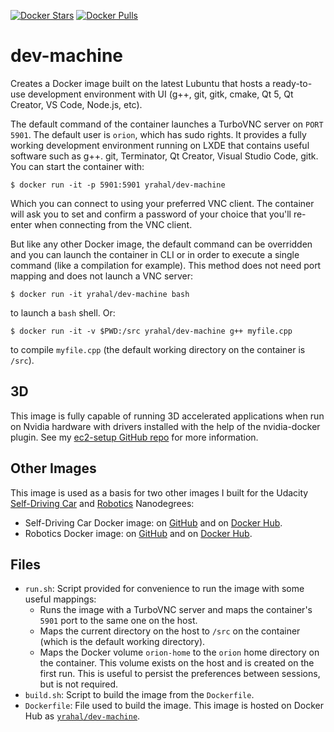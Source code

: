 [![Docker Stars](https://img.shields.io/docker/stars/yrahal/dev-machine.svg)](https://hub.docker.com/r/yrahal/dev-machine/)
[![Docker Pulls](https://img.shields.io/docker/pulls/yrahal/dev-machine.svg)](https://hub.docker.com/r/yrahal/dev-machine/)

# dev-machine

Creates a Docker image built on the latest Lubuntu that hosts a ready-to-use development environment
with UI (g++, git, gitk, cmake, Qt 5, Qt Creator, VS Code, Node.js, etc).

The default command of the container launches a TurboVNC server on `PORT 5901`. The default user is
`orion`, which has sudo rights. It provides a fully working development environment running on LXDE
that contains useful software such as g++. git, Terminator, Qt Creator, Visual Studio Code, gitk. You
can start the container with:

`$ docker run -it -p 5901:5901 yrahal/dev-machine`

Which you can connect to using your preferred VNC client. The container will ask you to set and confirm
a password of your choice that you'll re-enter when connecting from the VNC client.

But like any other Docker image, the default command can be overridden and you can launch the container
in CLI or in order to execute a single command (like a compilation for example). This method does not
need port mapping and does not launch a VNC server:

`$ docker run -it yrahal/dev-machine bash`

to launch a `bash` shell. Or:

`$ docker run -it -v $PWD:/src yrahal/dev-machine g++ myfile.cpp`

to compile `myfile.cpp` (the default working directory on the container is `/src`).

## 3D

This image is fully capable of running 3D accelerated applications when run on Nvidia hardware with drivers
installed with the help of the nvidia-docker plugin. See my
[ec2-setup GitHub repo](https://github.com/yrahal/ec2-setup) for more information.

## Other Images

This image is used as a basis for two other images I built for the Udacity
[Self-Driving Car](https://www.udacity.com/course/self-driving-car-engineer-nanodegree--nd013)
and [Robotics](https://www.udacity.com/robotics) Nanodegrees:

* Self-Driving Car Docker image: on [GitHub](https://github.com/yrahal/udacity-carnd) and on
[Docker Hub](https://hub.docker.com/r/yrahal/udacity-carnd/).
* Robotics Docker image: on [GitHub](https://github.com/yrahal/udacity-robond) and on
[Docker Hub](https://hub.docker.com/r/yrahal/udacity-robond/).

## Files
* `run.sh`: Script provided for convenience to run the image with some useful mappings:
  * Runs the image with a TurboVNC server and maps the container's `5901` port to the same one on
  the host.
  * Maps the current directory on the host to `/src` on the container (which is the default working
  directory).
  * Maps the Docker volume `orion-home` to the `orion` home directory on the container. This volume
  exists on the host and is created on the first run. This is useful to persist the preferences
  between sessions, but is not required.
* `build.sh`: Script to build the image from the `Dockerfile`.
* `Dockerfile`: File used to build the image. This image is hosted on Docker Hub as
[`yrahal/dev-machine`](https://hub.docker.com/r/yrahal/dev-machine).
